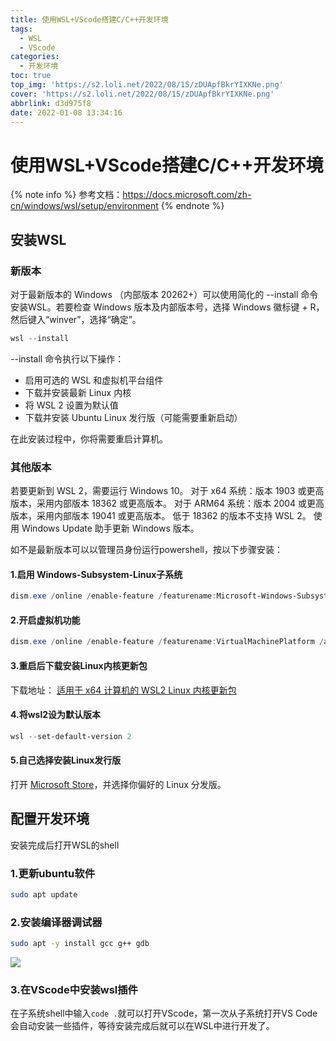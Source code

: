 ```yaml
---
title: 使用WSL+VScode搭建C/C++开发环境
tags:
  - WSL
  - VScode
categories:
  - 开发环境
toc: true
top_img: 'https://s2.loli.net/2022/08/15/zDUApfBkrYIXKNe.png'
cover: 'https://s2.loli.net/2022/08/15/zDUApfBkrYIXKNe.png'
abbrlink: d3d975f8
date: 2022-01-08 13:34:16
---
```


# 使用WSL+VScode搭建C/C++开发环境

{% note info %}
参考文档：https://docs.microsoft.com/zh-cn/windows/wsl/setup/environment
{% endnote %}

## 安装WSL

### 新版本
对于最新版本的 Windows （内部版本 20262+）可以使用简化的 --install 命令安装WSL。若要检查 Windows 版本及内部版本号，选择 Windows 徽标键 + R，然后键入“winver”，选择“确定”。

```PowerShell
wsl --install
```
--install 命令执行以下操作：
- 启用可选的 WSL 和虚拟机平台组件
- 下载并安装最新 Linux 内核
- 将 WSL 2 设置为默认值
- 下载并安装 Ubuntu Linux 发行版（可能需要重新启动）
  
在此安装过程中，你将需要重启计算机。

### 其他版本

若要更新到 WSL 2，需要运行 Windows 10。
对于 x64 系统：版本 1903 或更高版本，采用内部版本 18362 或更高版本。
对于 ARM64 系统：版本 2004 或更高版本，采用内部版本 19041 或更高版本。
低于 18362 的版本不支持 WSL 2。 使用 Windows Update 助手更新 Windows 版本。

如不是最新版本可以以管理员身份运行powershell，按以下步骤安装：

#### 1.启用 Windows-Subsystem-Linux子系统

```PowerShell
dism.exe /online /enable-feature /featurename:Microsoft-Windows-Subsystem-Linux /all /norestart   
```

#### 2.开启虚拟机功能

```PowerShell
dism.exe /online /enable-feature /featurename:VirtualMachinePlatform /all /norestart 
```

#### 3.重启后下载安装Linux内核更新包

下载地址： [适用于 x64 计算机的 WSL2 Linux 内核更新包](https://wslstorestorage.blob.core.windows.net/wslblob/wsl_update_x64.msi)

#### 4.将wsl2设为默认版本

```PowerShell
wsl --set-default-version 2
```

#### 5.自己选择安装Linux发行版

打开 [Microsoft Store](https://www.microsoft.com/store/apps/9n6svws3rx71)，并选择你偏好的 Linux 分发版。

## 配置开发环境

安装完成后打开WSL的shell

### 1.更新ubuntu软件

```bash
sudo apt update
```

### 2.安装编译器调试器

```bash
sudo apt -y install gcc g++ gdb
```

![](https://s2.loli.net/2022/07/10/KR7aLrdD4tZkjUf.png)

### 3.在VScode中安装wsl插件
在子系统shell中输入` code . `就可以打开VScode，第一次从子系统打开VS Code会自动安装一些插件，等待安装完成后就可以在WSL中进行开发了。